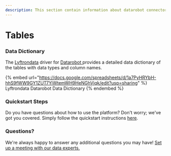 ```yaml
---
description: This section contain information about datarobot connector tables information
---
```


# Tables

### Data Dictionary

The [Lyftrondata](https://www.lyftrondata.com/) driver for [Datarobot](https://www.lyftrondata.com/integration/datarobot/)[ ](https://www.lyftrondata.com/integration/datarobot/)provides a detailed data dictionary of the tables with data types and column names.

{% embed url="https://docs.google.com/spreadsheets/d/1a7PyHRYbH-hhS9fWW9GY1ZUT7YiWtemWH9HeNGhVjqk/edit?usp=sharing" %}
Lyftrondata Datarobot Data Dictionary
{% endembed %}

### Quickstart Steps

Do you have questions about how to use the platform? Don't worry; we've got you covered. Simply follow the quickstart instructions [here](../../../../quickstart-steps.md).

### Questions? <a href="#questions" id="questions"></a>

We're always happy to answer any additional questions you may have! [Set up a meeting with our data experts.](https://www.lyftrondata.com/book-a-meeting/)

